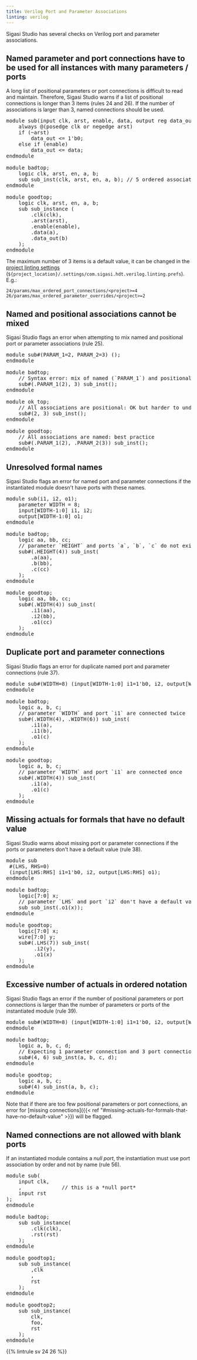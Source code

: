 ```yaml
---
title: Verilog Port and Parameter Associations
linting: verilog
---
```


Sigasi Studio has several checks on Verilog port and parameter associations.

## Named parameter and port connections have to be used for all instances with many parameters / ports

A long list of positional parameters or port connections is difficult to read and maintain. Therefore, Sigasi Studio warns if a
list of positional connections is longer than 3 items (rules 24 and 26). If the number of associations is larger than 3, named connections should be used.

<pre>module sub(input clk, arst, enable, data, output reg data_out);
    always @(posedge clk or negedge arst)
    if (~arst)
        data_out <= 1'b0;
    else if (enable)
        data_out <= data;
endmodule

module badtop;
    logic clk, arst, en, a, b;
    sub sub_inst(<span class="warning">clk, arst, en, a, b</span>); // 5 ordered associations: difficult to read and maintain
endmodule

module goodtop;
    logic clk, arst, en, a, b;
    sub sub_instance (
        <span class="goodcode">.clk(clk)</span>,
        <span class="goodcode">.arst(arst)</span>,
        <span class="goodcode">.enable(enable)</span>,
        <span class="goodcode">.data(a)</span>,
        <span class="goodcode">.data_out(b)</span>
    );
endmodule</pre>

The maximum number of 3 items is a default value, it can be changed in the
[project linting settings](/manual/eclipse/linting/#project-specific-linting-settings) (`${project_location}/.settings/com.sigasi.hdt.verilog.linting.prefs`). E.g.:

```
24/params/max_ordered_port_connections/<project>=4
26/params/max_ordered_parameter_overrides/<project>=2
```

## Named and positional associations cannot be mixed

Sigasi Studio flags an error when attempting to mix named and positional port or parameter associations (rule 25).

<pre>module sub#(PARAM_1=2, PARAM_2=3) ();
endmodule

module badtop;
    // Syntax error: mix of named (`PARAM_1`) and positional (`3`) association
    sub#(<span class="error">.PARAM_1(2), 3</span>) sub_inst();
endmodule

module ok_top;
    // All associations are positional: OK but harder to understand and maintain
    sub#(<span class="warning">2, 3</span>) sub_inst();
endmodule

module goodtop;
    // All associations are named: best practice
    sub#(<span class="goodcode">.PARAM_1(2), .PARAM_2(3)</span>) sub_inst();
endmodule</pre>

## Unresolved formal names

Sigasi Studio flags an error for named port and parameter connections if the instantiated module doesn't have ports with these names.

<pre>module sub(i1, i2, o1);
    parameter WIDTH = 8;
    input[WIDTH-1:0] i1, i2;
    output[WIDTH-1:0] o1;
endmodule

module badtop;
    logic aa, bb, cc;
    // parameter `HEIGHT` and ports `a`, `b`, `c` do not exists in module `sub`
    sub#(.<span class="error">HEIGHT</span>(4)) sub_inst(
        .<span class="error">a</span>(aa),
        .<span class="error">b</span>(bb),
        .<span class="error">c</span>(cc)
    );
endmodule

module goodtop;
    logic aa, bb, cc;
    sub#(.<span class="goodcode">WIDTH</span>(4)) sub_inst(
        .<span class="goodcode">i1</span>(aa),
        .<span class="goodcode">i2</span>(bb),
        .<span class="goodcode">o1</span>(cc)
    );
endmodule</pre>

## Duplicate port and parameter connections

Sigasi Studio flags an error for duplicate named port and parameter connections (rule 37).

<pre>module sub#(WIDTH=8) (input[WIDTH-1:0] i1=1'b0, i2, output[WIDTH-1:0] o1);
endmodule

module badtop;
    logic a, b, c;
    // parameter `WIDTH` and port `i1` are connected twice
    sub#(.<span class="error">WIDTH</span>(4), .<span class="error">WIDTH</span>(6)) sub_inst(
        .<span class="error">i1</span>(a),
        .<span class="error">i1</span>(b),
        .o1(c)
    );
endmodule

module goodtop;
    logic a, b, c;
    // parameter `WIDTH` and port `i1` are connected once
    sub#(<span class="goodcode">.WIDTH(4)</span>) sub_inst(
        <span class="goodcode">.i1(a)</span>,
        .o1(c)
    );
endmodule</pre>

## Missing actuals for formals that have no default value

Sigasi Studio warns about missing port or parameter connections if the ports or parameters don't have a default value (rule 38).

<pre>module sub
 #(LHS, RHS=0)
 (input[LHS:RHS] i1=1'b0, i2, output[LHS:RHS] o1);
endmodule

module badtop;
    logic[7:0] x;
    // parameter `LHS` and port `i2` don't have a default value so they must be connected
    sub <span class="warning">sub_inst(.o1(x))</span>;
endmodule

module goodtop;
    logic[7:0] x;
    wire[7:0] y;
    sub#(<span class="goodcode">.LHS(7)</span>) sub_inst(
         <span class="goodcode">.i2(y)</span>,
         <span class="goodcode">.o1(x)</span>
    );
endmodule</pre>

## Excessive number of actuals in ordered notation

Sigasi Studio flags an error if the number of positional parameters or port connections is larger than the number of parameters or ports of the instantiated module (rule 39).

<pre>module sub#(WIDTH=8) (input[WIDTH-1:0] i1=1'b0, i2, output[WIDTH-1:0] o1);
endmodule

module badtop;
    logic a, b, c, d;
    // Expecting 1 parameter connection and 3 port connections instead of 2 and 4
    sub#(4<span class="error">, 6</span>) sub_inst(a, b, c<span class="error">, d</span>);
endmodule

module goodtop;
    logic a, b, c;
    sub#(<span class="goodcode">4</span>) sub_inst(<span class="goodcode">a, b, c</span>);
endmodule</pre>

Note that if there are too few positional parameters or port connections, an error for [missing connections]({{< ref "#missing-actuals-for-formals-that-have-no-default-value" >}}) will be flagged.

## Named connections are not allowed with blank ports

If an instantiated module contains a *null port*, the instantiation must use port association by order and not by name (rule 56).

<pre>module sub(
	input clk,
	,             // this is a *null port*
	input rst
);
endmodule

module badtop;
    sub sub_instance(
        <span class="warning">.clk(clk)</span>,
        <span class="warning">.rst(rst)</span>
    );
endmodule

module goodtop1;
    sub sub_instance(
        <span class="goodcode">,clk</span>
        <span class="goodcode">,</span>
        <span class="goodcode">rst</span>
    );
endmodule

module goodtop2;
    sub sub_instance(
        <span class="goodcode">clk,</span>
        <span class="goodcode">foo,</span>
        <span class="goodcode">rst</span>
    );
endmodule</pre>


{{% lintrule sv 24 26 %}}

<!-- 25, 37, and 39 not configurable -->
<!-- 38 and 56 not configurable in preferences, only in file -->